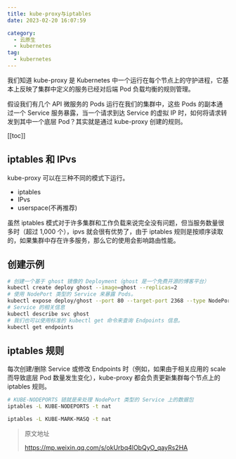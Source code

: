 ```yaml
---
title: kube-proxy与iptables
date: 2023-02-20 16:07:59

category: 
  - 云原生
  - kubernetes
tag: 
  - kubernetes
---
```


我们知道 kube-proxy 是 Kubernetes 中一个运行在每个节点上的守护进程，它基本上反映了集群中定义的服务已经对后端 Pod 负载均衡的规则管理。

假设我们有几个 API 微服务的 Pods 运行在我们的集群中，这些 Pods 的副本通过一个 Service 服务暴露，当一个请求到达 Service 的虚拟 IP 时，如何将请求转发到其中一个底层 Pod？其实就是通过 kube-proxy 创建的规则。

<!-- more -->

[[toc]]

## iptables 和 IPvs

kube-proxy 可以在三种不同的模式下运行。

- iptables
- IPvs
- userspace(不再推荐)

虽然 iptables 模式对于许多集群和工作负载来说完全没有问题，但当服务数量很多时（超过 1,000 个），ipvs 就会很有优势了，由于 iptables 规则是按顺序读取的，如果集群中存在许多服务，那么它的使用会影响路由性能。

## 创建示例

```bash
# 创建一个基于 ghost 镜像的 Deployment（ghost 是一个免费开源的博客平台）
kubectl create deploy ghost --image=ghost --replicas=2
# 使用 NodePort 类型的 Service 来暴露 Pods。
kubectl expose deploy/ghost --port 80 --target-port 2368 --type NodePort
# Service 的相关信息
kubectl describe svc ghost
# 我们也可以使用标准的 kubectl get 命令来查询 Endpoints 信息。
kubectl get endpoints
```

## iptables 规则

每次创建/删除 Service 或修改 Endpoints 时（例如，如果由于相关应用的 scale 而导致底层 Pod 数量发生变化），kube-proxy 都会负责更新集群每个节点上的 iptables 规则。

```bash
# KUBE-NODEPORTS 链就是来处理 NodePort 类型的 Service 上的数据包
iptables -L KUBE-NODEPORTS -t nat

iptables -L KUBE-MARK-MASQ -t nat

```

> 原文地址
>
> https://mp.weixin.qq.com/s/okUrbq4lObQyO_qayRs2HA

